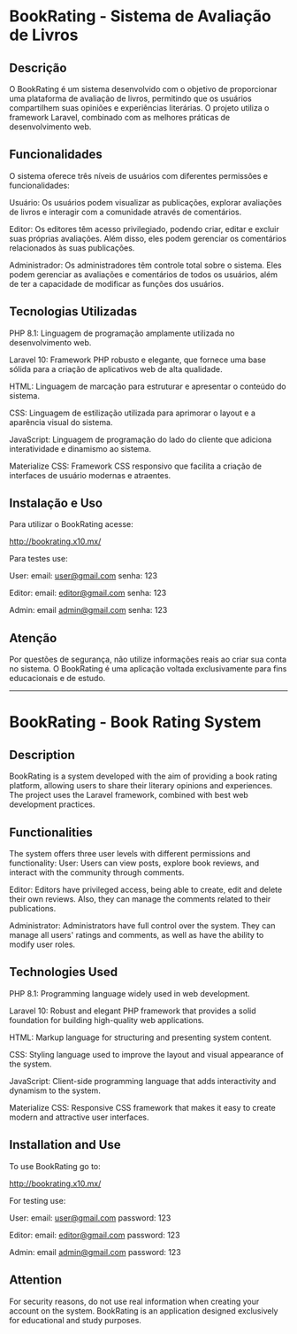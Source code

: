 <h1>BookRating - Sistema de Avaliação de Livros</h1>
<h2>Descrição</h2>
O BookRating é um sistema desenvolvido com o objetivo de proporcionar uma plataforma de avaliação de livros, permitindo que os usuários compartilhem suas opiniões e experiências literárias. O projeto utiliza o framework Laravel, combinado com as melhores práticas de desenvolvimento web.

<h2>Funcionalidades</h2>
O sistema oferece três níveis de usuários com diferentes permissões e funcionalidades:

Usuário: Os usuários podem visualizar as publicações, explorar avaliações de livros e interagir com a comunidade através de comentários.

Editor: Os editores têm acesso privilegiado, podendo criar, editar e excluir suas próprias avaliações. Além disso, eles podem gerenciar os comentários relacionados às suas publicações.

Administrador: Os administradores têm controle total sobre o sistema. Eles podem gerenciar as avaliações e comentários de todos os usuários, além de ter a capacidade de modificar as funções dos usuários.

<h2>Tecnologias Utilizadas</h2>
PHP 8.1: Linguagem de programação amplamente utilizada no desenvolvimento web.

Laravel 10: Framework PHP robusto e elegante, que fornece uma base sólida para a criação de aplicativos web de alta qualidade.

HTML: Linguagem de marcação para estruturar e apresentar o conteúdo do sistema.

CSS: Linguagem de estilização utilizada para aprimorar o layout e a aparência visual do sistema.

JavaScript: Linguagem de programação do lado do cliente que adiciona interatividade e dinamismo ao sistema.

Materialize CSS: Framework CSS responsivo que facilita a criação de interfaces de usuário modernas e atraentes.

<h2>Instalação e Uso</h2>
Para utilizar o BookRating acesse:

http://bookrating.x10.mx/


Para testes use:

User: email: user@gmail.com senha: 123

Editor: email: editor@gmail.com senha: 123

Admin: email admin@gmail.com senha: 123

<h2>Atenção</h2>
Por questões de segurança, não utilize informações reais ao criar sua conta no sistema. O BookRating é uma aplicação voltada exclusivamente para fins educacionais e de estudo.


<hr>

<h1>BookRating - Book Rating System</h1>
<h2>Description</h2>
BookRating is a system developed with the aim of providing a book rating platform, allowing users to share their literary opinions and experiences. The project uses the Laravel framework, combined with best web development practices.

<h2>Functionalities</h2>
The system offers three user levels with different permissions and functionality:
User: Users can view posts, explore book reviews, and interact with the community through comments.

Editor: Editors have privileged access, being able to create, edit and delete their own reviews. Also, they can manage the comments related to their publications.

Administrator: Administrators have full control over the system. They can manage all users' ratings and comments, as well as have the ability to modify user roles.

<h2>Technologies Used</h2>
PHP 8.1: Programming language widely used in web development.

Laravel 10: Robust and elegant PHP framework that provides a solid foundation for building high-quality web applications.

HTML: Markup language for structuring and presenting system content.

CSS: Styling language used to improve the layout and visual appearance of the system.

JavaScript: Client-side programming language that adds interactivity and dynamism to the system.

Materialize CSS: Responsive CSS framework that makes it easy to create modern and attractive user interfaces.

<h2>Installation and Use</h2>
To use BookRating go to:

http://bookrating.x10.mx/

For testing use:

User: email: user@gmail.com password: 123

Editor: email: editor@gmail.com password: 123

Admin: email admin@gmail.com password: 123

<h2>Attention</h2>
For security reasons, do not use real information when creating your account on the system. BookRating is an application designed exclusively for educational and study purposes.
